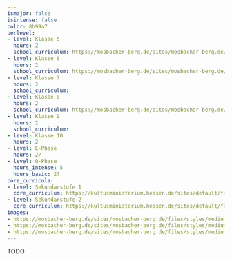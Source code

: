 ```yaml
---
ismajor: false
isintense: false
color: 8b99a7
perlevel:
- level: Klasse 5
  hours: 2
  school_curriculum: https://mosbacher-berg.de/sites/mosbacher-berg.de/files/binaries/FC%20Musik%205.pdf
- level: Klasse 6
  hours: 2
  school_curriculum: https://mosbacher-berg.de/sites/mosbacher-berg.de/files/binaries/Fachcurriculum%20Musik%206.pdf
- level: Klasse 7
  hours: 2
  school_curriculum:
- level: Klasse 8
  hours: 2
  school_curriculum: https://mosbacher-berg.de/sites/mosbacher-berg.de/files/binaries/FC%20Musik%208.pdf
- level: Klasse 9
  hours: 2
  school_curriculum:
- level: Klasse 10
  hours: 2
- level: E-Phase
  hours: 2?
- level: Q-Phase
  hours_intense: 5
  hours_basic: 2?
core_curricula:
- level: Sekundarstufe 1
  core_curriculum: https://kultusministerium.hessen.de/sites/default/files/media/kerncurriculum_musik_gymnasium.pdf
- level: Sekundarstufe 2
  core_curriculum: https://kultusministerium.hessen.de/sites/default/files/media/kcgo-mu.pdf
images:
- https://mosbacher-berg.de/sites/mosbacher-berg.de/files/styles/medium/public/Weihnachtskonzert2010-71.jpg
- https://mosbacher-berg.de/sites/mosbacher-berg.de/files/styles/medium/public/Bl%C3%A4serklasse.jpg
- https://mosbacher-berg.de/sites/mosbacher-berg.de/files/styles/medium/public/Bl%C3%A4serklasse_0.jpg
---
```


TODO
<!--Todo-->
<!--Descr-->